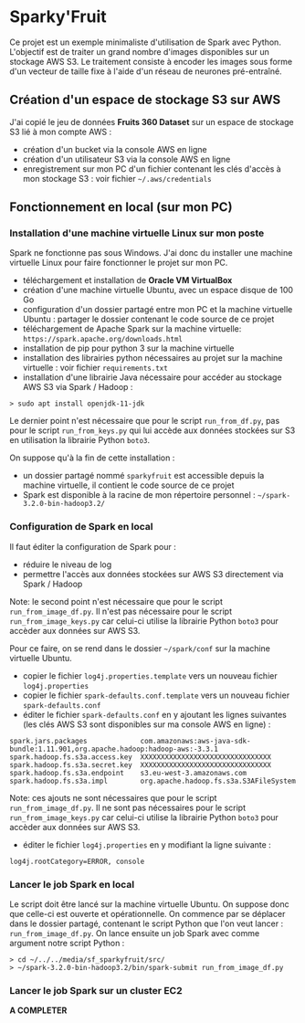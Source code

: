 # Sparky'Fruit

Ce projet est un exemple minimaliste d'utilisation de Spark avec Python.
L'objectif est de traiter un grand nombre d'images disponibles sur un stockage AWS S3.
Le traitement consiste à encoder les images sous forme d'un vecteur de taille fixe à l'aide d'un réseau de neurones pré-entraîné.

## Création d'un espace de stockage S3 sur AWS

J'ai copié le jeu de données **Fruits 360 Dataset** sur un espace de stockage S3 lié à mon compte AWS :

- création d'un bucket via la console AWS en ligne
- création d'un utilisateur S3 via la console AWS en ligne
- enregistrement sur mon PC d'un fichier contenant les clés d'accès à mon stockage S3 : voir fichier `~/.aws/credentials`

## Fonctionnement en local (sur mon PC)

### Installation d'une machine virtuelle Linux sur mon poste

Spark ne fonctionne pas sous Windows. J'ai donc du installer une machine virtuelle Linux pour faire fonctionner le projet sur mon PC.

- téléchargement et installation de **Oracle VM VirtualBox**
- création d'une machine virtuelle Ubuntu, avec un espace disque de 100 Go
- configuration d'un dossier partagé entre mon PC et la machine virtuelle Ubuntu : partager le dossier contenant le code source de ce projet
- téléchargement de Apache Spark sur la machine virtuelle: `https://spark.apache.org/downloads.html`
- installation de pip pour python 3 sur la machine virtuelle
- installation des librairies python nécessaires au projet sur la machine virtuelle : voir fichier `requirements.txt`
- installation d'une librairie Java nécessaire pour accéder au stockage AWS S3 via Spark / Hadoop :

```
> sudo apt install openjdk-11-jdk
```

Le dernier point n'est nécessaire que pour le script `run_from_df.py`, pas pour le script `run_from_keys.py` qui lui accède
aux données stockées sur S3 en utilisation la librairie Python `boto3`.

On suppose qu'à la fin de cette installation :
- un dossier partagé nommé `sparkyfruit` est accessible depuis la machine virtuelle, il contient le code source de ce projet
- Spark est disponible à la racine de mon répertoire personnel : `~/spark-3.2.0-bin-hadoop3.2/`

### Configuration de Spark en local

Il faut éditer la configuration de Spark pour :
- réduire le niveau de log
- permettre l'accès aux données stockées sur AWS S3 directement via Spark / Hadoop

Note: le second point n'est nécessaire que pour le script `run_from_image_df.py`. Il n'est pas nécessaire pour le script
`run_from_image_keys.py` car celui-ci utilise la librairie Python `boto3` pour accèder aux données sur AWS S3.

Pour ce faire, on se rend dans le dossier `~/spark/conf` sur la machine virtuelle Ubuntu.

- copier le fichier `log4j.properties.template` vers un nouveau fichier `log4j.properties`
- copier le fichier `spark-defaults.conf.template` vers un nouveau fichier `spark-defaults.conf`
- éditer le fichier `spark-defaults.conf` en y ajoutant les lignes suivantes (les clés AWS S3 sont disponibles sur ma console AWS en ligne) :

```
spark.jars.packages             com.amazonaws:aws-java-sdk-bundle:1.11.901,org.apache.hadoop:hadoop-aws:-3.3.1
spark.hadoop.fs.s3a.access.key  XXXXXXXXXXXXXXXXXXXXXXXXXXXXXXXX
spark.hadoop.fs.s3a.secret.key  XXXXXXXXXXXXXXXXXXXXXXXXXXXXXXXX
spark.hadoop.fs.s3a.endpoint    s3.eu-west-3.amazonaws.com
spark.hadoop.fs.s3a.impl        org.apache.hadoop.fs.s3a.S3AFileSystem
```

Note: ces ajouts ne sont nécessaires que pour le script `run_from_image_df.py`. Il ne sont pas nécessaires pour le script
`run_from_image_keys.py` car celui-ci utilise la librairie Python `boto3` pour accèder aux données sur AWS S3.


- éditer le fichier `log4j.properties` en y modifiant la ligne suivante :

```
log4j.rootCategory=ERROR, console
```

### Lancer le job Spark en local

Le script doit être lancé sur la machine virtuelle Ubuntu. On suppose donc que celle-ci est ouverte et opérationnelle.
On commence par se déplacer dans le dossier partagé, contenant le script Python que l'on veut lancer : `run_from_image_df.py`.
On lance ensuite un job Spark avec comme argument notre script Python :

```
> cd ~/../../media/sf_sparkyfruit/src/
> ~/spark-3.2.0-bin-hadoop3.2/bin/spark-submit run_from_image_df.py
```

### Lancer le job Spark sur un cluster EC2

**A COMPLETER**
